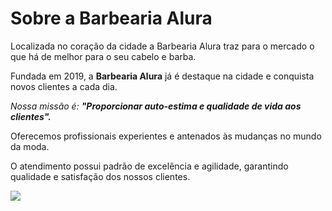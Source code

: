 <h1>Sobre a Barbearia Alura</h1>

<p>Localizada no coração da cidade a Barbearia Alura traz para o mercado o que há de melhor para o seu cabelo e barba.</p>
<p>Fundada em 2019, a <strong>Barbearia Alura</strong> já é destaque na cidade e conquista novos clientes a cada dia.</p>

<p><em>Nossa missão é: <strong>"Proporcionar auto-estima e qualidade de vida aos clientes".</strong></em></p> 

<p>Oferecemos profissionais experientes e antenados às mudanças no mundo da moda.</p>
<p>O atendimento possui padrão de excelência e agilidade, garantindo qualidade e satisfação dos nossos clientes.</p>

![](https://media.tenor.com/F6C97UOLsnoAAAAd/23567251quro-macaco.gif)
